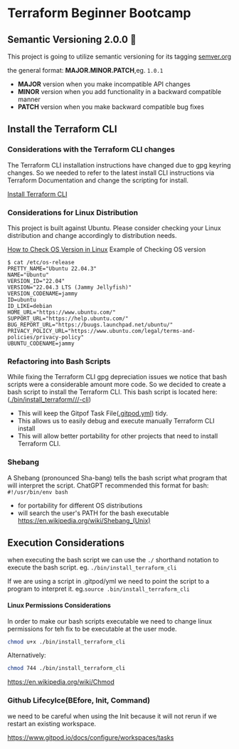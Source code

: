 # Terraform Beginner Bootcamp 

## Semantic Versioning 2.0.0 :mage:

This project is going to utilize semantic versioning for its tagging 
[semver.org](https://semver.org/)

the general format:
**MAJOR.MINOR.PATCH**,eg. `1.0.1`


- **MAJOR** version when you make incompatible API changes
- **MINOR** version when you add functionality in a backward compatible manner
- **PATCH** version when you make backward compatible bug fixes

## Install the Terraform CLI

### Considerations with the Terraform CLI changes 
The Terraform CLI installation instructions have changed due to gpg keyring changes. So we needed to refer to the latest install CLI instructions via Terraform Documentation and change the scripting for install.

[Install Terraform CLI](https://developer.hashicorp.com/terraform/tutorials/aws-get-started/install-cli#install-cli)


### Considerations for Linux Distribution 
This project is built against Ubuntu.
Please consider checking your Linux distribution and change accordingly to distribution needs.

[How to Check OS Version in Linux](
https://www.cyberciti.biz/faq/how-to-check-os-version-in-linux-command-line/)
Example of Checking OS version
```
$ cat /etc/os-release
PRETTY_NAME="Ubuntu 22.04.3"
NAME="Ubuntu"
VERSION_ID="22.04"
VERSION="22.04.3 LTS (Jammy Jellyfish)"
VERSION_CODENAME=jammy
ID=ubuntu
ID_LIKE=debian
HOME_URL="https://www.ubuntu.com/"
SUPPORT_URL="https://help.ubuntu.com/"
BUG_REPORT_URL="https://buugs.launchpad.net/ubuntu/"
PRIVACY_POLICY_URL="https://www.ubuntu.com/legal/terms-and-policies/privacy-policy"
UBUNTU_CODENAME=jammy
```

### Refactoring into Bash Scripts

While fixing the Terraform CLI gpg depreciation issues we notice that bash scripts were a considerable amount more code. So we decided to create a bash script to install the Terraform CLI. 
This bash script is located here: ([./bin/install_terraform///-cli](./bin/install_terraform_cli))
- This will keep the Gitpof Task File([.gitpod.yml](.gitpod.yml)) tidy. 
- This allows us to easily debug and execute manually Terraform CLI install 
- This will allow better portability for other projects that need to install Terraform CLI.


### Shebang 
A Shebang (pronounced Sha-bang) tells the bash script what program that will interpret the script.
ChatGPT recommended this format for bash: `#!/usr/bin/env bash`

- for portability for different OS distributions 
- will search the user's PATH for the bash executable
https://en.wikipedia.org/wiki/Shebang_(Unix)

## Execution Considerations
when executing the bash script we can use the `./` shorthand notation to execute the bash script.
eg. `./bin/install_terraform_cli`

If we are using a script in .gitpod/yml we need to point the script to a program to interpret it. eg.`source .bin/install_terraform_cli`

#### Linux Permissions Considerations 

In order to make our bash scripts executable we need to change linux permissions for teh fix to be executable at the user mode.

```sh
chmod u+x ./bin/install_terraform_cli
```

Alternatively:
```sh
chmod 744 ./bin/install_terraform_cli
```
https://en.wikipedia.org/wiki/Chmod

### Github Lifecylce(BEfore, Init, Command)
we need to be careful when using the Init because it will not rerun if we restart an existing workspace.

https://www.gitpod.io/docs/configure/workspaces/tasks
